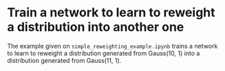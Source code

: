 # Train a network to learn to reweight a distribution into another one

The example given on ```simple_reweighting_example.ipynb``` trains a network to learn to reweight a distribution generated from Gauss(10, 1) into a distribution generated from Gauss(11, 1).
